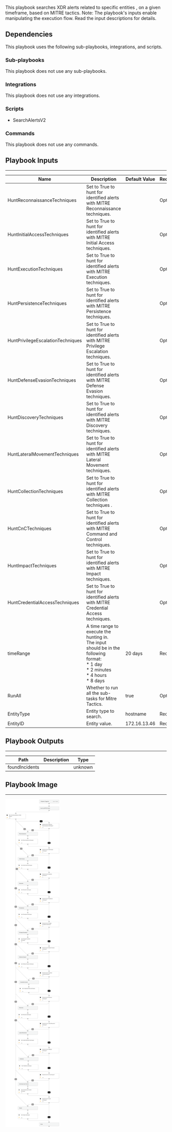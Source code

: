This playbook searches XDR alerts related to specific entities , on a given timeframe, based on MITRE tactics.
Note: The playbook's inputs enable manipulating the execution flow. Read the input descriptions for details.

## Dependencies

This playbook uses the following sub-playbooks, integrations, and scripts.

### Sub-playbooks

This playbook does not use any sub-playbooks.

### Integrations

This playbook does not use any integrations.

### Scripts

* SearchAlertsV2

### Commands

This playbook does not use any commands.

## Playbook Inputs

---

| **Name** | **Description** | **Default Value** | **Required** |
| --- | --- | --- | --- |
| HuntReconnaissanceTechniques | Set to True to hunt for identified alerts with MITRE Reconnaissance techniques. |  | Optional |
| HuntInitialAccessTechniques | Set to True to hunt for identified alerts with MITRE Initial Access techniques. |  | Optional |
| HuntExecutionTechniques | Set to True to hunt for identified alerts with MITRE Execution techniques. |  | Optional |
| HuntPersistenceTechniques | Set to True to hunt for identified alerts with MITRE Persistence techniques. |  | Optional |
| HuntPrivilegeEscalationTechniques | Set to True to hunt for identified alerts with MITRE Privilege Escalation techniques. |  | Optional |
| HuntDefenseEvasionTechniques | Set to True to hunt for identified alerts with MITRE Defense Evasion techniques. |  | Optional |
| HuntDiscoveryTechniques | Set to True to hunt for identified alerts with MITRE Discovery techniques. |  | Optional |
| HuntLateralMovementTechniques | Set to True to hunt for identified alerts with MITRE Lateral Movement techniques. |  | Optional |
| HuntCollectionTechniques | Set to True to hunt for identified alerts with MITRE Collection techniques . |  | Optional |
| HuntCnCTechniques | Set to True to hunt for identified alerts with MITRE Command and Control techniques. |  | Optional |
| HuntImpactTechniques | Set to True to hunt for identified alerts with MITRE Impact techniques. |  | Optional |
| HuntCredentialAccessTechniques | Set to True to hunt for identified alerts with MITRE Credential Access techniques. |  | Optional |
| timeRange | A time range to execute the hunting in.<br/>The input should be in the following format:<br/>\* 1 day<br/>\* 2 minutes<br/>\* 4 hours<br/>\* 8 days | 20 days | Required |
| RunAll | Whether to run all the sub-tasks for Mitre Tactics. | true | Optional |
| EntityType | Entity type to search. | hostname | Required |
| EntityID | Entity value. | 172.16.13.46 | Required |

## Playbook Outputs

---

| **Path** | **Description** | **Type** |
| --- | --- | --- |
| foundIncidents |  | unknown |

## Playbook Image

---

![Get entity alerts by MITRE tactics](../doc_files/Get_entity_alerts_by_MITRE_tactics.png)
